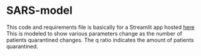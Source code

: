 # SARS-model

This code and requirements file is basically for a Streamlit app hosted [here](https://sars-model.streamlit.app/)
This is modeled to show various parameters change as the number of patients quarantined changes.
The q ratio indicates the amount of patients quarantined.
